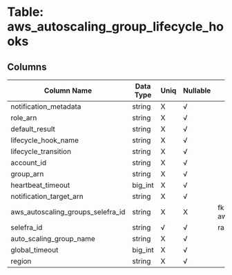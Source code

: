 # Table: aws_autoscaling_group_lifecycle_hooks

## Columns 

|  Column Name   |  Data Type  | Uniq | Nullable | Description | 
|  ----  | ----  | ----  | ----  | ---- | 
| notification_metadata | string | X | √ |  | 
| role_arn | string | X | √ |  | 
| default_result | string | X | √ |  | 
| lifecycle_hook_name | string | X | √ |  | 
| lifecycle_transition | string | X | √ |  | 
| account_id | string | X | √ |  | 
| group_arn | string | X | √ |  | 
| heartbeat_timeout | big_int | X | √ |  | 
| notification_target_arn | string | X | √ |  | 
| aws_autoscaling_groups_selefra_id | string | X | X | fk to aws_autoscaling_groups.selefra_id | 
| selefra_id | string | √ | √ | random id | 
| auto_scaling_group_name | string | X | √ |  | 
| global_timeout | big_int | X | √ |  | 
| region | string | X | √ |  | 


